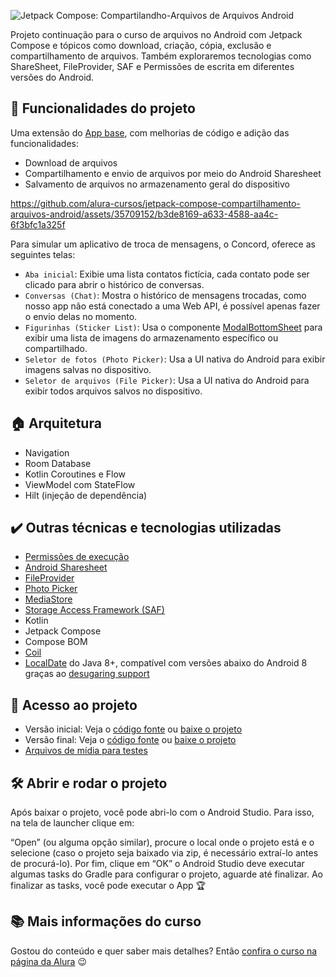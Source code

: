

![Jetpack Compose: Compartilandho-Arquivos de Arquivos Android](https://github.com/alura-cursos/jetpack-compose-compartilhamento-arquivos-android/assets/35709152/c8d68da5-3ea8-4d3b-9636-16d8354582de)


Projeto continuação para o curso de arquivos no Android com Jetpack Compose e tópicos como download, criação, cópia, exclusão e compartilhamento de arquivos. Também exploraremos tecnologias como ShareSheet, FileProvider, SAF e Permissões de escrita em diferentes versões do Android.



## :hammer: Funcionalidades do projeto
Uma extensão do [App base](https://github.com/alura-cursos/jetpack-compose-armazenamento-arquivos-android/tree/main), com melhorias de código e adição das funcionalidades:
- Download de arquivos
- Compartilhamento e envio de arquivos por meio do Android Sharesheet
- Salvamento de arquivos no armazenamento geral do dispositivo



https://github.com/alura-cursos/jetpack-compose-compartilhamento-arquivos-android/assets/35709152/b3de8169-a633-4588-aa4c-6f3bfc1a325f



Para simular um aplicativo de troca de mensagens, o Concord, oferece as seguintes telas:

- `Aba inicial`: Exibie uma lista contatos fictícia, cada contato pode ser clicado para abrir o histórico de conversas.
- `Conversas (Chat)`: Mostra o histórico de mensagens trocadas, como nosso app não está conectado a uma Web API, é possível apenas fazer o envio delas no momento.
- `Figurinhas (Sticker List)`: Usa o componente [ModalBottomSheet][modalbottomsheet-link] para exibir uma lista de imagens do armazenamento específico ou compartilhado.
- `Seletor de fotos (Photo Picker)`: Usa a UI nativa do Android para exibir imagens salvas no dispositivo.
- `Seletor de arquivos (File Picker)`: Usa a UI nativa do Android para exibir todos arquivos salvos no dispositivo.



## 🏠 Arquitetura
* Navigation
* Room Database
* Kotlin Coroutines e Flow
* ViewModel com StateFlow
* Hilt (injeção de dependência)

## ✔️ Outras técnicas e tecnologias utilizadas
* [Permissões de execução][permissao-execucao]
* [Android Sharesheet][sharesheet]
* [FileProvider][fileprovider]
* [Photo Picker][photopicker]
* [MediaStore][mediastore]
* [Storage Access Framework (SAF)][SAF]
* Kotlin
* Jetpack Compose
* Compose BOM
* [Coil][coil]
* [LocalDate][localdate] do Java 8+, compatível com versões abaixo do Android 8 graças ao [desugaring support][jdk8desugar]


## 📂 Acesso ao projeto
- Versão inicial: Veja o [código fonte][codigo-inicial] ou [baixe o projeto][download-inicial]
- Versão final: Veja o [código fonte][codigo-final] ou [baixe o projeto][download-final]
- [Arquivos de mídia para testes][arquivos]

## 🛠️ Abrir e rodar o projeto
Após baixar o projeto, você pode abri-lo com o Android Studio. Para isso, na tela de launcher clique em:

“Open” (ou alguma opção similar), procure o local onde o projeto está e o selecione (caso o projeto seja baixado via zip, é necessário extraí-lo antes de procurá-lo). Por fim, clique em “OK” o Android Studio deve executar algumas tasks do Gradle para configurar o projeto, aguarde até finalizar. Ao finalizar as tasks, você pode executar o App 🏆


## 📚 Mais informações do curso
Gostou do conteúdo e quer saber mais detalhes? Então [confira o curso na página da Alura](https://www.alura.com.br/curso-online-jepack-compose-baixando-compartilhando-arquivos-android) 😉


[modalbottomsheet-link]: https://developer.android.com/reference/kotlin/androidx/compose/material3/package-summary#ModalBottomSheet(kotlin.Function0,androidx.compose.ui.Modifier,androidx.compose.material3.SheetState,androidx.compose.ui.graphics.Shape,androidx.compose.ui.graphics.Color,androidx.compose.ui.graphics.Color,androidx.compose.ui.unit.Dp,androidx.compose.ui.graphics.Color,kotlin.Function0,kotlin.Function1)
[photopicker]: https://developer.android.com/training/data-storage/shared/photopicker
[mediastore]: https://developer.android.com/training/data-storage/shared/media?hl=pt-br#query-collection
[SAF]: https://developer.android.com/guide/topics/providers/document-provider
[arquivos]: https://github.com/alura-cursos/jetpack-compose-armazenamento-arquivos-android/tree/arquivos
                                                                                                                                                                                 
[localdate]: https://developer.android.com/reference/java/time/LocalDate
[jdk8desugar]: https://developer.android.com/studio/write/java8-support#library-desugaring
[coil]: https://coil-kt.github.io/coil/

[permissao-execucao]: https://developer.android.com/training/permissions/requesting
[sharesheet]: https://developer.android.com/training/sharing/send
[fileprovider]: https://developer.android.com/reference/androidx/core/content/FileProvider

[codigo-inicial]: https://github.com/alura-cursos/jetpack-compose-compartilhamento-arquivos-android/commits/projeto-inicial
[download-inicial]: https://github.com/alura-cursos/jetpack-compose-compartilhamento-arquivos-android/archive/refs/heads/projeto-inicial.zip
[codigo-final]: https://github.com/alura-cursos/jetpack-compose-compartilhamento-arquivos-android/commits/aula-5
[download-final]: https://github.com/alura-cursos/jetpack-compose-compartilhamento-arquivos-android/archive/refs/heads/aula-5.zip





